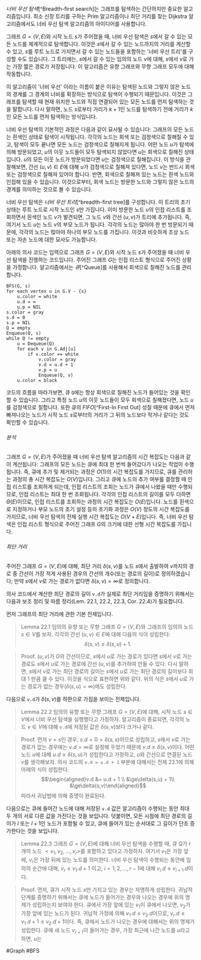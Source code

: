 *너비 우선 탐색*[^Breadth-first search]는 그래프를 탐색하는 간단하지만 중요한 알고리즘입니다. 최소 신장 트리를 구하는 Prim 알고리즘이나 최단 거리를 찾는 Dijkstra 알고리즘에서도 너비 우선 탐색 알고리즘의 아이디어를 사용합니다.

그래프 $G=(V, E)$와 시작 노드 $s$가 주어졌을 때, 너비 우선 탐색은 $s$에서 갈 수 있는 모든 노드를 체계적으로 탐색합니다. 이것은 $s$에서 갈 수 있는 노드까지의 거리를 계산할 수 있고, $s$를 루트 노드로 가지면서 갈 수 있는 노드들을 포함하는 '너비 우선 트리'를 구성할 수도 있습니다. 그 트리에는, $s$에서 갈 수 있는 임의의 노드 $v$에 대해, $s$에서 $v$로 가는 가장 짧은 경로가 저장됩니다. 이 알고리즘은 유향 그래프와 무향 그래프 모두에 대해 작동합니다.

이 알고리즘이 '너비 우선' 이라는 이름이 붙은 이유는 탐색된 노드와 그렇지 않은 노드의 경계를 그 경계의 너비를 확장하는 방식으로 탐색이 수행되기 때문입니다. 이것은 그래프를 탐색할 때 현재 위치한 노드와 직접 연결되어 있는 모든 노드를 먼저 탐색하는 것을 말합니다. 다시 말하면, 노드 $s$로부터 거리가 $k + 1$인 노드를 탐색하기 전에 거리가 $k$인 모든 노드를 먼저 탐색하는 방식입니다.

너비 우선 탐색의 기본적인 과정은 다음과 같이 묘사될 수 있습니다: 그래프의 모든 노드는 흰색인 상태로 탐색이 시작됩니다. 각각의 노드는 회색 또는 검정색으로 칠해질 수 있고, 탐색이 모두 끝나면 모든 노드는 검정색으로 칠해지게 됩니다. 어떤 노드 $u$가 탐색에 의해 방문되었고, $u$의 이웃 노드들이 모두 탐색되지 않았다면 $u$는 회색으로 칠해진 상태입니다. $u$의 모든 이웃 노드가 방문되었다면 $u$는 검정색으로 칠해집니다. 이 방식을 관찰해보면, 간선 $(u, v) \in E$에 대해 $u$가 검정색으로 칠해져 있다면, 노드 $v$는 반드시 회색 또는 검정색으로 칠해져 있어야 합니다. 반면, 회색으로 칠해져 있는 노드는 흰색 노드와 인접해 있을 수 있습니다. 이것으로부터, 회색 노드는 방문한 노드와 그렇지 않은 노드의 경계를 의미하는 것으로 볼 수 있습니다.

너비 우선 탐색은 *너비 우선 트리*[^breadth-first tree]를 구성합니다. 이 트리의 초기 상태는 루트 노드로 시작 노드인 $s$만 가집니다. 이미 방문한 노드 $u$의 인접 리스트를 조회하면서 흰색인 노드 $v$가 발견되면, 그 노드 $v$와 간선 $(u,v)$가 트리에 추가됩니다. 즉, 여기서 노드 $u$는 노드 $v$의 부모 노드가 됩니다. 각각의 노드는 많아야 한 번 방문되기 때문에, 각각의 노드는 많아야 하나의 부모 노드를 가집니다. 이것과 비슷하게 조상 노드 또는 자손 노드에 대한 묘사도 가능합니다.

아래의 의사 코드는 입력으로 그래프 $G=(V, E)$와 시작 노드 $s$가 주어졌을 때 너비 우선 탐색을 진행하는 코드입니다. 주어진 그래프 $G$는 인접 리스트 형식으로 주어진 상황을 가정합니다. 알고리즘에서는 *큐*[^Queue]를 사용해서 회색으로 칠해진 노드를 관리합니다.
```pseudo
BFS(G, s)
for each vertex u in G.V - {s}
	u.color = white
	u.d = ∞
	u.p = NIL
s.color = gray
s.d = 0
s.p = NIL
Q = empty
Enqueue(Q, s)
while Q != empty
	u = Dequeue(Q)
	for each v in G.Adj[u]
		if v.color == white
			v.color = gray
			v.d = u.d + 1
			v.p = u
			Enqueue(Q, v)
	u.color = black
```

코드의 흐름을 따라가보면, 큐 `Q`에는 항상 회색으로 칠해진 노드가 들어있는 것을 확인할 수 있습니다. 그리고 특정 노드 $u$의 이웃 노드들이 모두 회색으로 칠해졌다면, 노드 $u$를 검정색으로 칠합니다. 또한 큐의 *FIFO*[^First-In First Out] 성질 때문에 큐에서 먼저 빠져나오는 노드가 시작 노드 $s$로부터의 거리가 그 뒤의 노드보다 작거나 같다는 것도 확인할 수 있습니다.
###### 분석
그래프 $G = (V,E)$가 주어졌을 때 너비 우선 탐색 알고리즘의 시간 복잡도는 다음과 같이 계산됩니다: 그래프의 모든 노드는 큐에 최대 한 번씩 들어갔다가 나오는 작업이 수행됩니다. 즉, 큐에 추가 및 제거되는 과정은 $O(1)$의 시간 복잡도를 가지므로, 큐를 관리하는 과정의 총 시간 복잡도는 $O(V)$입니다. 그리고 큐에 노드의 추가 여부를 결정할 때 인접 리스트를 조회하게 되는데, 인접 리스트의 조회는 노드가 큐에서 나왔을 때만 수행되므로, 인접 리스트는 최대 한 번 조회됩니다. 각각의 인접 리스트의 길이를 모두 더하면 $\Theta(E)$이므로, 인접 리스트를 조회하는 과정의 시간 복잡도는 $O(E)$입니다. 노드를 흰색으로 지정하거나 부모 노드의 초기 설정 등의 초기화 과정은 $O(V)$ 정도의 시간 복잡도를 가지므로, 너비 우선 탐색의 전체 실행 시간 복잡도는 $O(V + E)$입니다. 즉, 너비 우선 탐색은 인접 리스트 형식으로 주어진 그래프 $G$의 크기에 대한 선형 시간 복잡도를 가집니다.
###### 최단 거리
주어진 그래프 $G = (V,E)$에 대해, 최단 거리 $\delta(s,v)$를 노드 $s$에서 출발하여 $v$까지의 경로 중 간선이 가장 적게 사용된 경우의 간선의 개수(또는 경로의 길이)로 정의하겠습니다; 만약 $s$에서 $v$로 가는 경로가 없다면 $\delta(s, v)=\infty$로 정의합니다. 

의사 코드에서 계산한 최단 경로의 길이 `v.d`가 실제로 최단 거리임을 증명하기 위해서는 다음과 보조 정리 및 따름 정리(Lem. 22.1, 22.2, 22.3, Cor. 22.4)가 필요합니다.

먼저 그래프의 최단 거리에 관한 기본 전제입니다.

> Lemma 22.1
> 임의의 유향 또는 무향 그래프 $G = (V, E)$와 그래프의 임의의 노드 $s\in V$를 보자. 각각의 간선 $(u,v) \in E$에 대해 다음의 식이 성립한다: $$\delta(s,v)\le\delta(s,u) + 1.$$

> Proof.
> $(u,v)$가 $G$의 간선이므로, $s$에서 $u$로 가는 경로가 있다면 $s$에서 $v$로 가는 경로도 $s$에서 $u$로 가는 경로에 간선 $(u,v)$를 추가하여 만들 수 있다. 다시 말하면, $s$에서 $v$로 가는 최단 경로의 길이는 $s$에서 $u$로 가는 최단 경로의 길이보다 최대 $1$ 만큼 클 수 있다. 이것을 식으로 표현하면 위와 같다. 위의 식은 $s$에서 $u$로 가는 경로가 없는 경우($\delta(s,u)=\infty$)에도 성립한다.

다음으로 `v.d`가 $\delta(s,v)$를 하한으로 가짐을 보이는 전제입니다.

> Lemma 22.2
> 임의의 유향 또는 무향 그래프 $G=(V,E)$에 대해, 시작 노드 $s\in V$에서 너비 우선 탐색을 실행했다고 가정하자. 알고리즘이 종료되면, 각각의 노드 $v\in V$에 대해 `v.d`에 저장된 값은 $\delta(s,v)$보다 크거나 같다.

>Proof.
> 먼저 $v = s$인 경우, $s.d = 0 = \delta(s,s)$이므로 성립하고, $s$에서 $v$로 가는 경로가 없는 경우에는 $v.d = \infty$로 설정해 두었기 때문에 $v.d \ge \delta(s,v)$이다.
> 어떤 노드 $u$에 대해 $u.d \ge \delta(s,u)$가 성립한다고 가정하고, $u$와 간선으로 연결된 노드 $v$를 생각해보자. 의사 코드의 `v.d = u.d + 1` 부분에 대해서는 전제 22.1에 의해 아래의 식이 성립한다.
>$$\begin{aligned}v.d &= u.d + 1 \\ &\ge\delta(s,u) + 1\\ &\ge\delta(s,v)\end{aligned}$$
> 따라서 귀납법에 의해 증명이 완료된다.

다음으로는 큐에 들어간 노드에 대해 저장된 `v.d` 값은 알고리즘이 수행되는 동안 최대 두 개의 서로 다른 값을 가진다는 것을 보입니다. 덧붙이면, 모든 시점에 최단 경로의 길이가 $l$ 또는 $l + 1$인 노드가 포함될 수 있고, 큐에 들어가 있는 순서대로 그 길이가 단조 증가한다는 것을 보입니다.

> Lemma 22.3
> 그래프 $G=(V,E)$에 대해 너비 우선 탐색을 수행할 때, 큐 $Q$가 $r$개의 노드 $< v_1, v_2,\dots, v_r>$를 포함하고 있다고 가정하자. 여기서 $v_1$은 가장 앞에, $v_r$은 가장 뒤에 있는 노드를 의미한다. 너비 우선 탐색이 수행되는 동안에 임의의 순간에 대해, $v_r \le v_1.d + 1$ 이고, $i=1,2,\dots,r-1$에 대해 $v_i.d\le v_{i + 1}.d$이다.

>Proof.
> 먼저, 큐가 시작 노드 $s$만 가지고 있는 경우는 자명하게 성립한다.
> 귀납적 단계를 증명하기 위해서는 큐에 노드가 들어가는 경우와 나오는 경우에 위의 명제가 성립하는지 보여야 한다. 큐에서 가장 앞에 있는 $v_1$이 큐에서 나오면, $v_2$가 가장 앞에 있는 노드가 된다. 귀납적 가정에 의해 $v_1.d\le v_2.d$이므로, $v_r.d\le v_1.d + 1\le v_2.d + 1$이다. 즉, 큐에서 노드가 나오는 경우에 대해서는 위의 명제가 성립한다.
> 큐에 새 노드 $v_{r + 1}$이 들어가는 경우, 가장 최근에 나간 노드를 $u$라고 하면, $u$는 


#Graph #BFS